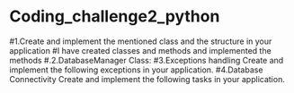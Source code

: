 # Coding_challenge2_python
#1.Create and implement the mentioned class and the structure in your application
#I have created classes and methods and implemented the methods
#.2.DatabaseManager Class:
#3.Exceptions handling
Create and implement the following exceptions in your application.
#4.Database Connectivity
Create and implement the following tasks in your application.
